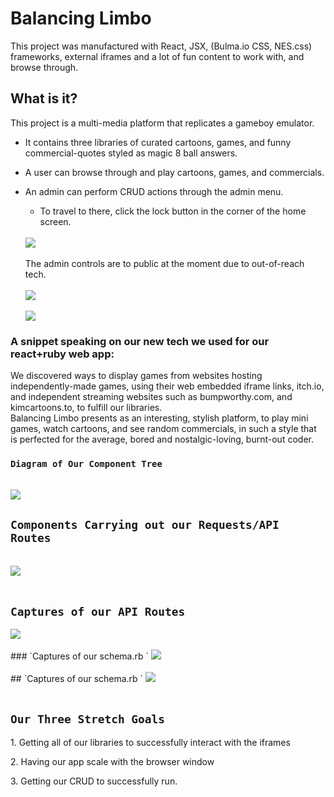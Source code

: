 # Balancing Limbo

This project was manufactured with React, JSX, (Bulma.io CSS, NES.css) frameworks, external iframes and a lot of fun content to work with, and browse through. 


## What is it?
This project is a multi-media platform that replicates a gameboy emulator. 
- It contains three libraries of curated cartoons, games, and funny commercial-quotes styled as magic 8 ball answers. 
- A user can browse through and play cartoons, games, and commercials.  
- An admin can perform CRUD actions through the admin menu. 
	- To travel to there, click the lock button in the corner of the home screen. 
	<br/><br/>
	
	<img src="https://www.linkpicture.com/q/Screen-Shot-2022-09-18-at-1.32.58-PM.png"/>
	<br/><br/>
	The admin controls are to public at the moment due to out-of-reach tech. 
	<br/><br/>
	<img src="https://www.linkpicture.com/q/Screen-Shot-2022-09-18-at-1.36.10-PM.png"/>
	<br/> <br/>
	<img src="https://www.linkpicture.com/q/Screen-Shot-2022-09-18-at-5.56.34-PM.png"/>

### A snippet speaking on our new tech we used for our react+ruby web app: 
We discovered ways to display games from websites hosting independently-made games, using their web embedded iframe links, itch.io, and independent streaming websites such as bumpworthy.com, and kimcartoons.to, to fulfill our libraries. 
<br/>
Balancing Limbo presents as an interesting, stylish platform, to play mini games, watch cartoons, and see random commercials, in such a style that is perfected for the average, bored and nostalgic-loving, burnt-out coder. 
<br/>

### `Diagram of Our Component Tree `
<br/>
<img src="https://www.linkpicture.com/q/Screen-Shot-2022-09-18-at-1.51.33-PM.png"/>

<br/>

## `Components Carrying out our Requests/API Routes `
<br/>
<img src="https://www.linkpicture.com/q/Screen-Shot-2022-09-18-at-2.07.35-PM.png"/>

<br/>
<br/> 

## `Captures of our API Routes `
<img src="https://www.linkpicture.com/q/Screen-Shot-2022-09-18-at-2.19.26-PM.png"/>
<br/>
<br/> 
### `Captures of our schema.rb `
<img src="https://www.linkpicture.com/q/diagram_1.png"/>
<br/>
<br/> 
## `Captures of our schema.rb `
<img src="https://www.linkpicture.com/q/schema.png"/>
<br/>
<br/> 

## `Our Three Stretch Goals `
<p>1. Getting all of our libraries to successfully interact with the iframes</p>
<p>2. Having our app scale with the browser window</p>
<p>3. Getting our CRUD to successfully run.</p> 

